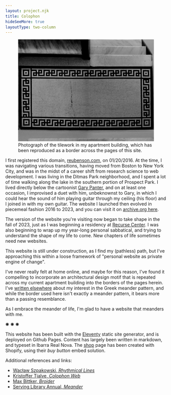 ```yaml
---
layout: project.njk
title: Colophon
hideSeeMore: true
layoutType: two-column
---
```

<figure class="figure-medium">
  <img src="/public/meander-tile.jpg" alt="photo of meander pattern in apartment building">
  <figcaption>Photograph of the tilework in my apartment building, which has been reproduced as a border across the pages of this site.</figcaption>
</figure>

I first registered this domain, [reubenson.com](/), on 01/20/2016. At the time, I was navigating various transitions, having moved from Boston to New York City, and was in the midst of a career shift from research science to web development. I was living in the Ditmas Park neighborhood, and I spent a lot of time walking along the lake in the southern portion of Prospect Park. I lived directly below the cartoonist [Gary Panter](https://en.wikipedia.org/wiki/Gary_Panter), and on at least one occasion, I improvised a duet with him, unbeknownst to Gary, in which I could hear the sound of him playing guitar through my ceiling (his floor) and I joined in with my own guitar. The website I launched then evolved in piecemeal fashion 2016 to 2023, and you can visit it on [archive.org here](https://web.archive.org/web/20230406031235/https://reubenson.com/).

The version of the website you're visiting now began to take shape in the fall of 2023, just as I was beginning a residency at [Recurse Center](https://recurse.com). I was also beginning to wrap up my year-long personal sabbatical, and trying to understand the shape of my life to come. New chapters of life sometimes need new websites. 

This website is still under construction, as I find my (pathless) path, but I've approaching this within a loose framework of "personal website as private engine of change".

I've never really felt at home online, and maybe for this reason, I've found it compelling to incorporate an architectural design motif that is repeated across my current apartment building into the borders of the pages herein. I've [written elsewhere](https://medium.com/@reubenson/foray-into-3d-printing-with-clay-at-haystack-207064511cd) about my interest in the Greek meander pattern, and while the border used here isn't exactly a meander pattern, it bears more than a passing resemblance.

As I embrace the meander of life, I'm glad to have a website that meanders with me.

<div class="divider-line">✺ ✺ ✺</div>

This website has been built with the [Eleventy](https://www.11ty.dev/) static site generator, and is deployed on Github Pages. Content has largely been written in markdown, and typeset in <span class="ibarra">Ibarra Real Nova</span>. The [shop](/shop) page has been created with Shopify, using their _buy button_ embed solution.

Additional references and links:
- [Wacław Szpakowski, _Rhythmical Lines_](https://www.theparisreview.org/blog/2017/02/15/rhythmical-lines/)
- [Kristoffer Tjalve, _Colophon Web_](https://www.are.na/kristoffer-tjalve/colophon-web)
- [Max Bittker, _Broider_](https://maxbittker.github.io/broider/)
- [Serving Library Annual, _Meander_](https://www.servinglibrary.org/journal/17)